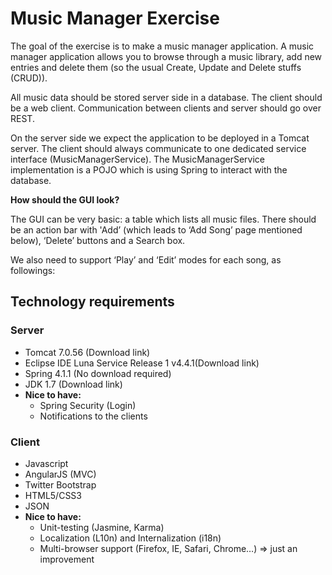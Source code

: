 # Music Manager Exercise
The goal of the exercise is to make a music manager application.  A music manager application allows you to browse through a music library, add new entries and delete them (so the usual Create, Update and Delete stuffs (CRUD)).

All music data should be stored server side in a database.  The client should be a web client.  Communication between clients and server should go over REST.

On the server side we expect the application to be deployed in a Tomcat server.  The client should always communicate to one dedicated service interface (MusicManagerService).  The MusicManagerService implementation is a POJO which is using Spring to interact with the database.

<b>How should the GUI look?</b>

The GUI can be very basic: a table which lists all music files.  There should be an action bar with 'Add’ (which leads to ‘Add Song’ page mentioned below), ‘Delete’ buttons and a Search box.  

We also need to support ‘Play’ and ‘Edit’ modes for each song, as followings:


## Technology requirements
### Server
+ Tomcat 7.0.56 (Download link)
+ Eclipse IDE Luna Service Release 1 v4.4.1(Download link)
+ Spring 4.1.1 (No download required)
+ JDK 1.7 (Download link)
+ <b>Nice to have:</b>
  + Spring Security (Login)
  + Notifications to the clients

### Client
+ Javascript
+ AngularJS (MVC)
+ Twitter Bootstrap
+ HTML5/CSS3
+ JSON
+ <b>Nice to have:</b>
  + Unit-testing (Jasmine, Karma)
  + Localization (L10n) and Internalization (i18n)
  + Multi-browser support (Firefox, IE, Safari, Chrome…) => just an improvement
